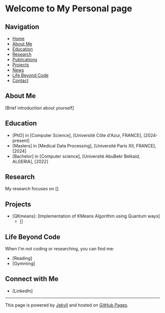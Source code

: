 # Welcome to My Personal page

## Navigation
- [Home](/)
- [About Me](#about-me)
- [Education](#education)
- [Research](#research)
- [Publications](#publications)
- [Projects](#projects)
- [News](#news)
- [Life Beyond Code](#life-beyond-code)
- [Contact](#connect-with-me)

## About Me
[Brief introduction about yourself]

## Education
- [PhD] in [Computer Science], [Université Côte d'Azur, FRANCE], [2024-present]
- [Masters] in [Medical Data Processing], [Université Paris XII, FRANCE], [2024]
- [Bachelor] in [Computer science], [Université AbuBekr Belkaid, ALGERIA], [2022]

## Research
My research focuses on [].


## Projects
- [QKmeans]: [Implementation of KMeans Algorithm using Quantum ways]
  - []




## Life Beyond Code
When I'm not coding or researching, you can find me:
- [Reading]
- [Gymming]


## Connect with Me
- [LinkedIn]

---

This page is powered by [Jekyll](https://jekyllrb.com/) and hosted on [GitHub Pages](https://pages.github.com/).
